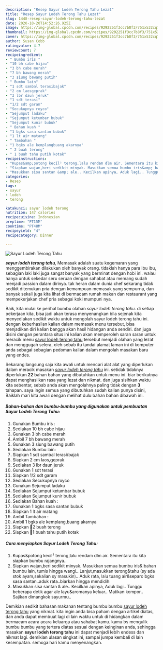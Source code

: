 ```yaml
---
description: "Resep Sayur Lodeh Terong Tahu Lezat"
title: "Resep Sayur Lodeh Terong Tahu Lezat"
slug: 1448-resep-sayur-lodeh-terong-tahu-lezat
date: 2020-10-20T14:52:26.925Z
image: https://img-global.cpcdn.com/recipes/9292251f3cc7b8f3/751x532cq70/sayur-lodeh-terong-tahu-foto-resep-utama.jpg
thumbnail: https://img-global.cpcdn.com/recipes/9292251f3cc7b8f3/751x532cq70/sayur-lodeh-terong-tahu-foto-resep-utama.jpg
cover: https://img-global.cpcdn.com/recipes/9292251f3cc7b8f3/751x532cq70/sayur-lodeh-terong-tahu-foto-resep-utama.jpg
author: Susan Cobb
ratingvalue: 4.7
reviewcount: 7
recipeingredient:
- " Bumbu iris "
- "10 bh cabe hijau"
- "3 bh cabe merah"
- "7 bh bawang merah"
- "3 siung bawang putih"
- " Bumbu lain"
- "1 sdt sambal terasibajak"
- "2 cm laosgeprak"
- "3 lbr daun jeruk"
- "1 sdt terasi"
- "1/2 sdt garam"
- "Secukupnya royco"
- "Sejumput ladaku"
- "Sejumput ketumbar bubuk"
- "Sejumput kunir bubuk"
- " Bahan kuah "
- "1 bgks sasa santan bubuk"
- "1 lt air matang"
- " Tambahan "
- "1 bgks ale kemplangbuang akarnya"
- " 2 buah terong"
- " 1 buah tahu putih kotak"
recipeinstructions:
- "Kupas&amp;potong kecil² terong,lalu rendam dlm air. Sementara itu kita siapkan bumbu rajangnya.."
- "Siapkan wajan,beri sedikit minyak. Masukkan semua bumbu iris&amp; bahan bumbu lain, tumis hingga wangi.. Lanjut,masukkan terong&amp;tahu (sy ada stok ayam,sekalian sy masukin).. Aduk rata, lalu tuang air&amp;separo bgks sasa santan..aduk rata..biarkan hingga mendidih"
- "Masukkan sisa santan &amp; ale.. Kecilkan apinya, Aduk lagi.. Tunggu beberapa detik agar ale layu&amp;aromanya keluar.. Matikan kompor.. Sajikan dimangkok sayurmu.."
categories:
- Resep
tags:
- sayur
- lodeh
- terong

katakunci: sayur lodeh terong 
nutrition: 147 calories
recipecuisine: Indonesian
preptime: "PT15M"
cooktime: "PT48M"
recipeyield: "4"
recipecategory: Dinner

---
```



![Sayur Lodeh Terong Tahu](https://img-global.cpcdn.com/recipes/9292251f3cc7b8f3/751x532cq70/sayur-lodeh-terong-tahu-foto-resep-utama.jpg)

<b><i>sayur lodeh terong tahu</i></b>, Memasak adalah suatu kegemaran yang menggembirakan dilakukan oleh banyak orang. tidaklah hanya para ibu ibu, sebagian laki laki juga sangat banyak yang berminat dengan hobi ini. walau hanya untuk sekedar seru seruan dengan sahabat atau memang sudah menjadi passion dalam dirinya. tak heran dalam dunia chef sekarang tidak sedikit ditemukan pria dengan kemampuan memasak yang sempurna, dan banyak sekali juga kita lihat di bermacam rumah makan dan restaurant yang mempekerjakan chef pria sebagai koki mumpuni nya.

Baik, kita mulai ke perihal bumbu olahan <i>sayur lodeh terong tahu</i>. di setiap pekerjaan kita, bisa jadi akan terasa menyenangkan bila sejenak kita menyediakan sedikit waktu untuk mengolah sayur lodeh terong tahu ini. dengan keberhasilan kalian dalam memasak menu tersebut, bisa menjadikan diri kalian bangga akan hasil hidangan anda sendiri. dan juga disini dengan perantara situs ini kalian akan memperoleh saran saran untuk meracik menu <u>sayur lodeh terong tahu</u> tersebut menjadi olahan yang lezat dan menggugah selera, oleh sebab itu tandai alamat laman ini di komputer anda sebagai sebagian pedoman kalian dalam mengolah masakan baru yang endes.




Sekarang langsung saja kita awali untuk mencari alat alat yang diperlukan dalam meracik masakan <u><i>sayur lodeh terong tahu</i></u> ini. setidak tidaknya diperlukan <b>22</b> bahan bahan yang dibutuhkan untuk menu ini. biar berikutnya dapat menghasilkan rasa yang lezat dan nikmat. dan juga sisihkan waktu kita sebentar, sebab anda akan mengolahnya paling tidak dengan <b>3</b> tahapan. saya ingin semua yang dibutuhkan sudah kalian punya disini, Baiklah mari kita awali dengan melihat dulu bahan bahan dibawah ini.

<!--inarticleads1-->

##### Bahan-bahan dan bumbu-bumbu yang digunakan untuk pembuatan Sayur Lodeh Terong Tahu:

1. Gunakan  Bumbu iris :
1. Sediakan 10 bh cabe hijau
1. Gunakan 3 bh cabe merah
1. Ambil 7 bh bawang merah
1. Gunakan 3 siung bawang putih
1. Sediakan  Bumbu lain:
1. Siapkan 1 sdt sambal terasi/bajak
1. Siapkan 2 cm laos,geprak
1. Sediakan 3 lbr daun jeruk
1. Gunakan 1 sdt terasi
1. Siapkan 1/2 sdt garam
1. Sediakan Secukupnya royco
1. Gunakan Sejumput ladaku
1. Sediakan Sejumput ketumbar bubuk
1. Sediakan Sejumput kunir bubuk
1. Sediakan  Bahan kuah :
1. Gunakan 1 bgks sasa santan bubuk
1. Siapkan 1 lt air matang
1. Ambil  Tambahan :
1. Ambil 1 bgks ale kemplang,buang akarnya
1. Siapkan  🍆2 buah terong
1. Siapkan  🍣1 buah tahu putih kotak




<!--inarticleads2-->

##### Cara menyiapkan Sayur Lodeh Terong Tahu:

1. Kupas&amp;potong kecil² terong,lalu rendam dlm air. Sementara itu kita siapkan bumbu rajangnya..
1. Siapkan wajan,beri sedikit minyak. Masukkan semua bumbu iris&amp; bahan bumbu lain, tumis hingga wangi.. Lanjut,masukkan terong&amp;tahu (sy ada stok ayam,sekalian sy masukin).. Aduk rata, lalu tuang air&amp;separo bgks sasa santan..aduk rata..biarkan hingga mendidih
1. Masukkan sisa santan &amp; ale.. Kecilkan apinya, Aduk lagi.. Tunggu beberapa detik agar ale layu&amp;aromanya keluar.. Matikan kompor.. Sajikan dimangkok sayurmu..




Demikian sedikit bahasan makanan tentang bumbu bumbu <u>sayur lodeh terong tahu</u> yang nikmat. kita ingin anda bisa paham dengan artikel diatas, dan anda dapat membuat lagi di lain waktu untuk di hidangkan dalam bermacam acara acara keluarga atau sahabat kamu. kamu bs mengulik bumbu bumbu yang tertera diatas sesuai dengan keinginan anda, sehingga masakan <b>sayur lodeh terong tahu</b> ini dapat menjadi lebih endess dan nikmat lagi. demikian ulasan singkat ini, sampai jumpa kembali di lain kesempatan. semoga hari kamu menyenangkan.
